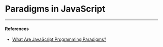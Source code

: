 # Paradigms in JavaScript

---

#### References

- [What Are JavaScript Programming Paradigms?](https://medium.com/javascript-in-plain-english/what-are-javascript-programming-paradigms-3ef0f576dfdb)
